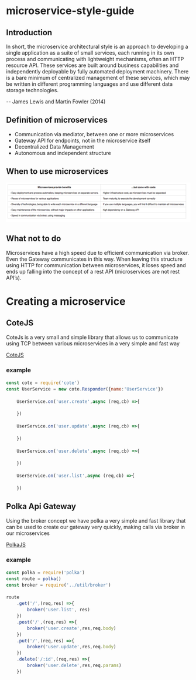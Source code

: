 # microservice-style-guide

## Introduction

In short, the microservice architectural style is an approach to developing a single application as a suite of small services, each running in its own process and communicating with lightweight mechanisms, often an HTTP resource API. These services are built around business capabilities and independently deployable by fully automated deployment machinery. There is a bare minimum of centralized management of these services, which may be written in different programming languages and use different data storage technologies.

-- James Lewis and Martin Fowler (2014)

## Definition of microservices

- Communication via mediator, between one or more microservices
- Gateway API for endpoints, not in the microservice itself
- Decentralized Data Management
- Autonomous and independent structure


## When to use microservices

![alt text](img/pros-costs.png)


## What not to do
Microservices have a high speed due to efficient communication via broker. 
Even the Gateway communicates in this way.
When leaving this structure using HTTP for communication between microservices, it loses speed and ends up falling into the concept of a rest API (microservices are not rest API’s).

# Creating a microservice 

## CoteJS

CoteJs is a very small and simple library that allows us to communicate using TCP between various microservices in a very simple and fast way

[CoteJS](https://github.com/dashersw/cote)
### example

```javascript
const cote = require('cote')
const UserService = new cote.Responder({name:'UserService'})

    UserService.on('user.create',async (req,cb) =>{
       
    })

    UserService.on('user.update',async (req,cb) =>{
      
    })

    UserService.on('user.delete',async (req,cb) =>{
       
    })

    UserService.on('user.list',async (req,cb) =>{
      
    })
```

## Polka Api Gateway
Using the broker concept we have polka a very simple and fast library that can be used to create our gateway very quickly, making calls via broker in our microservices

[PolkaJS](https://github.com/lukeed/polka)

### example
```javascript
const polka = require('polka')
const route = polka()
const broker = require('../util/broker')

route
    .get('/',(req,res) =>{
        broker('user.list', res)
    })
    .post('/',(req,res) =>{
        broker('user.create',res,req.body)
    })
    .put('/',(req,res) =>{
        broker('user.update',res,req.body)
    })
    .delete('/:id',(req,res) =>{
        broker('user.delete',res,req.params)
    })

```

